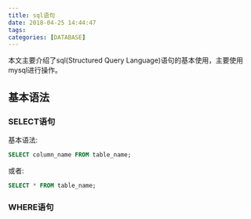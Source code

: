 ```yaml
---
title: sql语句
date: 2018-04-25 14:44:47
tags:
categories: [DATABASE]
---
```


本文主要介绍了sql(Structured Query Language)语句的基本使用，主要使用mysql进行操作。

<!--more-->

## 基本语法

### SELECT语句

基本语法:

``` sql
SELECT column_name FROM table_name;
```

或者:

```sql
SELECT * FROM table_name;
```

### WHERE语句
